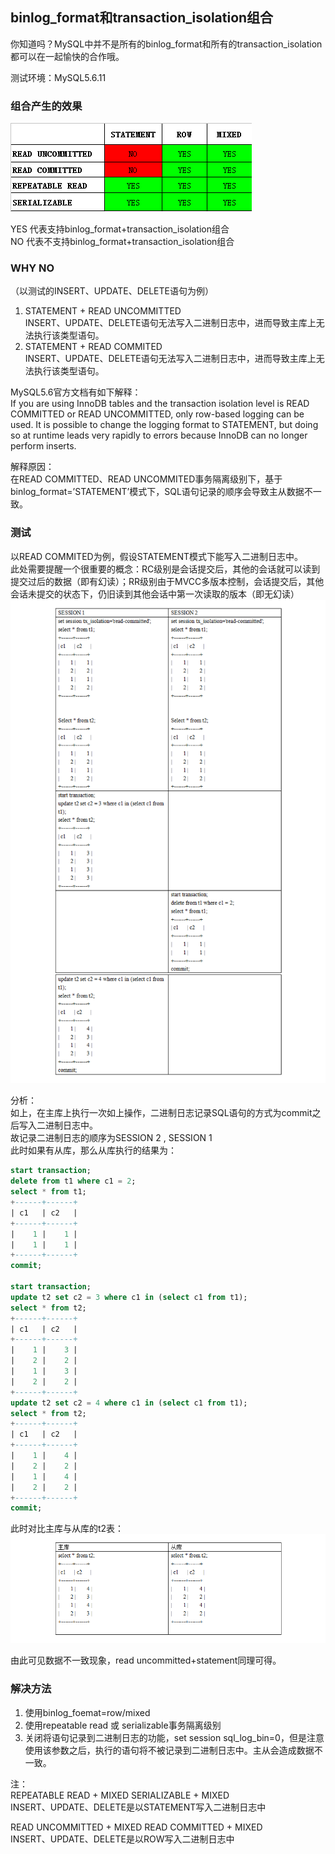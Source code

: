 ## binlog_format和transaction_isolation组合

你知道吗？MySQL中并不是所有的binlog_format和所有的transaction_isolation都可以在一起愉快的合作哦。  


测试环境：MySQL5.6.11
### 组合产生的效果
![](/img/binlog_format&transaction_isolation.png)

YES 代表支持binlog_format+transaction_isolation组合  
NO 代表不支持binlog_format+transaction_isolation组合  


### WHY NO
（以测试的INSERT、UPDATE、DELETE语句为例）  
1. STATEMENT + READ UNCOMMITTED  
   INSERT、UPDATE、DELETE语句无法写入二进制日志中，进而导致主库上无法执行该类型语句。  
2. STATEMENT + READ COMMITED  
   INSERT、UPDATE、DELETE语句无法写入二进制日志中，进而导致主库上无法执行该类型语句。  

MySQL5.6官方文档有如下解释：  
If you are using InnoDB tables and the transaction isolation level is READ COMMITTED or READ UNCOMMITTED, only row-based logging can be used. It is possible to change the logging format to STATEMENT, but doing so at runtime leads very rapidly to errors because InnoDB can no longer perform inserts.  

解释原因：  
在READ COMMITTED、READ UNCOMMITED事务隔离级别下，基于binlog_format=’STATEMENT’模式下，SQL语句记录的顺序会导致主从数据不一致。  


### 测试
以READ COMMITED为例，假设STATEMENT模式下能写入二进制日志中。  
此处需要提醒一个很重要的概念：RC级别是会话提交后，其他的会话就可以读到提交过后的数据（即有幻读）；RR级别由于MVCC多版本控制，会话提交后，其他会话未提交的状态下，仍旧读到其他会话中第一次读取的版本（即无幻读）
![](/img/binlog_format&transaction_isolation_test.png)

分析：  
如上，在主库上执行一次如上操作，二进制日志记录SQL语句的方式为commit之后写入二进制日志中。  
故记录二进制日志的顺序为SESSION 2 , SESSION 1  
此时如果有从库，那么从库执行的结果为：

```sql  
start transaction;  
delete from t1 where c1 = 2;  
select * from t1;  
+------+------+  
| c1   | c2   |  
+------+------+  
|    1 |    1 |  
|    1 |    1 |  
+------+------+  
commit;  

start transaction;  
update t2 set c2 = 3 where c1 in (select c1 from t1);  
select * from t2;  
+------+------+  
| c1   | c2   |  
+------+------+  
|    1 |    3 |  
|    2 |    2 |  
|    1 |    3 |  
|    2 |    2 |  
+------+------+  
update t2 set c2 = 4 where c1 in (select c1 from t1);  
select * from t2;  
+------+------+  
| c1   | c2   |  
+------+------+  
|    1 |    4 |  
|    2 |    2 |  
|    1 |    4 |  
|    2 |    2 |  
+------+------+  
commit;  
```

此时对比主库与从库的t2表：  
![](/img/binlog_format&transaction_isolation_test01.png)

由此可见数据不一致现象，read uncommitted+statement同理可得。  


### 解决方法
1. 使用binlog_foemat=row/mixed  
2. 使用repeatable read 或 serializable事务隔离级别  
3. 关闭将语句记录到二进制日志的功能，set session sql_log_bin=0，但是注意使用该参数之后，执行的语句将不被记录到二进制日志中。主从会造成数据不一致。  

注：  
REPEATABLE READ + MIXED  SERIALIZABLE + MIXED  
INSERT、UPDATE、DELETE是以STATEMENT写入二进制日志中  

READ UNCOMMITTED + MIXED   READ COMMITTED + MIXED  
INSERT、UPDATE、DELETE是以ROW写入二进制日志中  